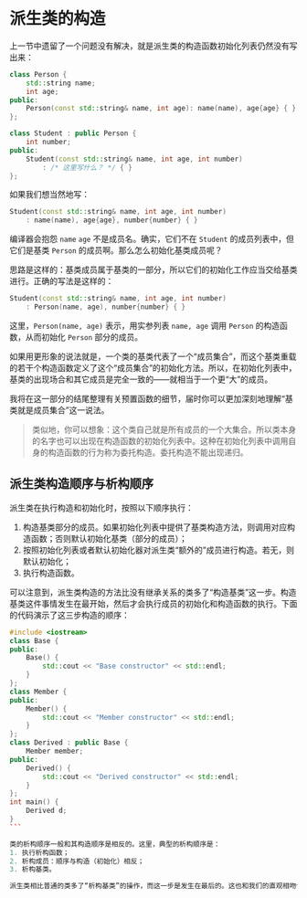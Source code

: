 # 派生类的构造

上一节中遗留了一个问题没有解决，就是派生类的构造函数初始化列表仍然没有写出来：
```cpp
class Person {
    std::string name;
    int age;
public:
    Person(const std::string& name, int age): name(name), age{age} { }
};

class Student : public Person {
    int number;
public:
    Student(const std::string& name, int age, int number)
        : /* 这里写什么？ */ { }
};
```

如果我们想当然地写：
```cpp
Student(const std::string& name, int age, int number)
    : name(name), age{age}, number{number} { }
```
编译器会抱怨 `name` `age` 不是成员名。确实，它们不在 `Student` 的成员列表中，但它们是基类 `Person` 的成员啊。那么怎么初始化基类成员呢？

思路是这样的：基类成员属于基类的一部分，所以它们的初始化工作应当交给基类进行。正确的写法是这样的：
```cpp
Student(const std::string& name, int age, int number)
    : Person(name, age), number{number} { }
```
这里，`Person(name, age)` 表示，用实参列表 `name, age` 调用 `Person` 的构造函数，从而初始化 `Person` 部分的成员。

如果用更形象的说法就是，一个类的基类代表了一个“成员集合”，而这个基类重载的若干个构造函数定义了这个“成员集合”的初始化方法。所以，在初始化列表中，基类的出现场合和其它成员是完全一致的——就相当于一个更“大”的成员。

我将在这一部分的结尾整理有关预置函数的细节，届时你可以更加深刻地理解“基类就是成员集合”这一说法。

> 类似地，你可以想象：这个类自己就是所有成员的一个大集合。所以类本身的名字也可以出现在构造函数的初始化列表中。这种在初始化列表中调用自身的构造函数的行为称为委托构造。委托构造不能出现递归。

## 派生类构造顺序与析构顺序

派生类在执行构造和初始化时，按照以下顺序执行：
1. 构造基类部分的成员。如果初始化列表中提供了基类构造方法，则调用对应构造函数；否则默认初始化基类（部分的成员）；
2. 按照初始化列表或者默认初始化器对派生类“额外的”成员进行构造。若无，则默认初始化；
3. 执行构造函数。

可以注意到，派生类构造的方法比没有继承关系的类多了“构造基类”这一步。构造基类这件事情发生在最开始，然后才会执行成员的初始化和构造函数的执行。下面的代码演示了这三步构造的顺序：

````cpp codemo(show)
#include <iostream>
class Base {
public:
    Base() { 
        std::cout << "Base constructor" << std::endl;
    }
};
class Member {
public:
    Member() {
        std::cout << "Member constructor" << std::endl;
    }
};
class Derived : public Base {
    Member member;
public:
    Derived() {
        std::cout << "Derived constructor" << std::endl;
    }
};
int main() {
    Derived d;
}
```

类的析构顺序一般和其构造顺序是相反的。这里，典型的析构顺序是：
1. 执行析构函数；
2. 析构成员：顺序与构造（初始化）相反；
3. 析构基类。

派生类相比普通的类多了“析构基类”的操作，而这一步是发生在最后的。这也和我们的直观相吻合。
